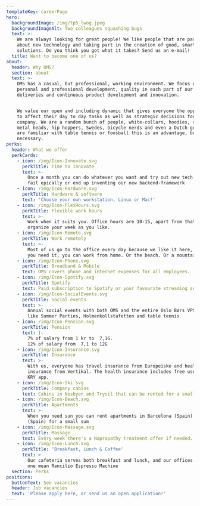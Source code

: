 ```yaml
---
templateKey: careerPage
hero:
  backgroundImage: /img/tp5_lwog.jpeg
  backgroundImageAlt: Two colleagues squashing bugs
  text: >-
    We are always looking for great people! We like people that are passionate
    about new technology and taking part in the creation of good, smart
    solutions. Do you think you got what it takes? Send us an e-mail!
  title: Want to become one of us?
about:
  header: Why OMS?
  section: about
  text: >-
    OMS has a casual, but professional, working environment. We focus on
    personal and professional development, quality in each part of our
    deliveries and continuous product development and innovation.


    We value our open and including dynamic that gives everyone the opportunity
    to affect their day to day tasks as well as strategic decisions for the
    company. We are a random bunch of people, white-collars, hoodies, skaters,
    metal heads, hip hoppers, Swedes, bicycle nerds and even a Dutch guy. If you
    are familiar with table tennis or foosball this is an advantage, but not
    necessary.
perks:
  header: What we offer
  perkCards:
    - icon: /img/Icon-Innovate.svg
      perkTitle: Time to innovate
      text: >-
        Once a month you can do whatever you want and try out new tech. You can
        fail epically or end up inventing our new backend-framework
    - icon: /img/Icon-Hardware.svg
      perkTitle: Hardware & software
      text: 'Choose your own workstation, Linux or Mac!'
    - icon: /img/Icon-FlexHours.svg
      perkTitle: Flexible work hours
      text: >-
        Work when it suits you. Office hours are 10-15, apart from that you
        organize your week as you like.
    - icon: /img/Icon-Remote.svg
      perkTitle: Work remotely
      text: >-
        Most of us go to the office every day because we like it here, but if
        you need it, you can work from home. Or the beach. Or a mountaintop.
    - icon: /img/Icon-Phone.svg
      perkTitle: Broadband & Mobile
      text: OMS covers phone and internet expenses for all employees.
    - icon: /img/Icon-Spotify.svg
      perkTitle: Spotify
      text: Paid subscription to Spotify or your favourite streaming service
    - icon: /img/Icon-SocialEvents.svg
      perkTitle: Social events
      text: >-
        Annual social events with both OMS and the entire Oslo Børs VPS Group
        like Summer Parties, Holmenkollstafetten and table tennis
    - icon: /img/Icon-Pension.svg
      perkTitle: Pension
      text: |-
        7% of salary from 1 kr to  7,1G.
        12% of salary from  7,1 to 12G
    - icon: /img/Icon-Insurance.svg
      perkTitle: Insurance
      text: >-
        With us, everyone has travel insurance from Europeiske and health
        insurance from Vertikal. The health insurance includes free use of the
        KRY app.
    - icon: /img/Icon-Ski.svg
      perkTitle: Company cabins
      text: Cabins in Nesbyen and Trysil that can be rented for a small sum
    - icon: /img/Icon-Beach.svg
      perkTitle: Apartments
      text: >-
        When you need sun you can rent apartments in Barcelona (Spain) and Nerja
        (Spain) for a small sum
    - icon: /img/Icon-Massage.svg
      perkTitle: Massage
      text: Every week there's a Naprapathy treatment offer if needed.
    - icon: /img/Icon-Lunch.svg
      perkTitle: 'Breakfast, Lunch & Coffee'
      text: >-
        Our cafeteria serves both breakfast and lunch, and our offices include
        one mean Rancilio Espresso Machine
  section: Perks
positions:
  buttonText: See vacancies
  header: Job vacancies
  text: 'Please apply here, or send us an open application!'
---
```

